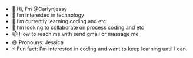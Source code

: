 - 👋 Hi, I’m @Carlynjessy
- 👀 I’m interested in technology 
- 🌱 I’m currently learning coding and etc.
- 💞️ I’m looking to collaborate on process coding and etc
- 📫 How to reach me with send gmail or massage me
- 😄 Pronouns: Jessica 
- ⚡ Fun fact: I'm interested in coding and want to keep learning until I can.

<!---
Carlynjessy/Carlynjessy is a ✨ special ✨ repository because its `README.md` (this file) appears on your GitHub profile.
You can click the Preview link to take a look at your changes.
--->

